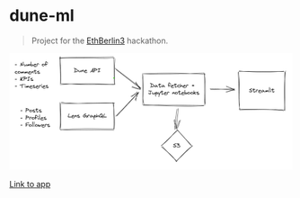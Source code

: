 # dune-ml

> Project for the [EthBerlin3](https://ethberlin.ooo/) hackathon.

![](dune-ml-screenshot.png)

[Link to app](https://dune-lens-ml.herokuapp.com/)
